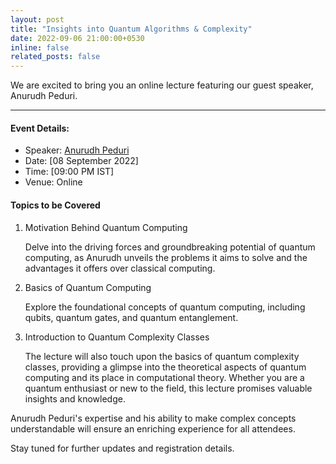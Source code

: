 ```yaml
---
layout: post
title: "Insights into Quantum Algorithms & Complexity"
date: 2022-09-06 21:00:00+0530
inline: false
related_posts: false
---
```

We are excited to bring you an online lecture featuring our guest speaker, Anurudh Peduri.


***


#### Event Details:

<ul>
    <li>Speaker: <a href="https://anurudhp.github.io/">Anurudh Peduri</a></li>
    <li>Date: [08 September 2022]</li>
    <li>Time: [09:00 PM IST]</li>
    <li> Venue: Online</li>
</ul>


#### Topics to be Covered

<ol>
    <li>Motivation Behind Quantum Computing</li>
    <p> Delve into the driving forces and groundbreaking potential of quantum computing, as Anurudh unveils the problems it aims to solve and the advantages it offers over classical computing.</p>
    <li>Basics of Quantum Computing</li>
    <p>Explore the foundational concepts of quantum computing, including qubits, quantum gates, and quantum entanglement.</p>
    <li>Introduction to Quantum Complexity Classes</li>
    <p>
    The lecture will also touch upon the basics of quantum complexity classes, providing a glimpse into the theoretical aspects of quantum computing and its place in computational theory. Whether you are a quantum enthusiast or new to the field, this lecture promises valuable insights and knowledge. </p>
</ol>

Anurudh Peduri's expertise and his ability to make complex concepts understandable will ensure an enriching experience for all attendees.

Stay tuned for further updates and registration details.

